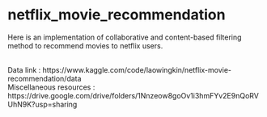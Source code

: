 # netflix_movie_recommendation

Here is an implementation of collaborative and content-based filtering method to recommend movies to netflix users.

<br />
Data link :  https://www.kaggle.com/code/laowingkin/netflix-movie-recommendation/data
<br />
Miscellaneous resources : https://drive.google.com/drive/folders/1Nnzeow8goOv1i3hmFYv2E9nQoRVUhN9K?usp=sharing
